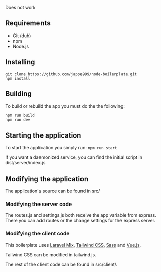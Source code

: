 Does not work



## Requirements
- Git (duh)
- npm
- Node.js

## Installing
```
git clone https://github.com/jappe999/node-boilerplate.git
npm install
```

## Building
To build or rebuild the app you must do the the following:
```
npm run build
npm run dev
```

## Starting the application
To start the application you simply run: ```npm run start```

If you want a daemonized service, you can find the initial script in dist/server/index.js

## Modifying the application
The application's source can be found in src/

### Modifying the server code
The routes.js and settings.js both receive the app variable from express.
There you can add routes or the change settings for the express server.

### Modifying the client code
This boilerplate uses [Laravel Mix](https://github.com/JeffreyWay/laravel-mix), [Tailwind CSS](https://tailwindcss.com), [Sass](https://sass-lang.com) and [Vue.js](https://vuejs.org).

Tailwind CSS can be modified in tailwind.js.

The rest of the client code can be found in src/client/.
